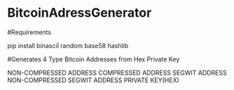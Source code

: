 # BitcoinAdressGenerator

#Requirements

pip install binasciİ random base58 hashlib


#Generates 4 Type Bitcoin Addresses from Hex Private Key

NON-COMPRESSED ADDRESS
COMPRESSED ADDRESS
SEGWIT ADDRESS
NON-COMPRESSED SEGWIT ADDRESS
PRIVATE KEY(HEX)
